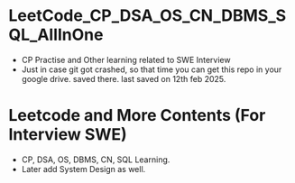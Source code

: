 # LeetCode_CP_DSA_OS_CN_DBMS_SQL_AllInOne
* CP Practise and Other learning related to SWE Interview
* Just in case git got crashed, so that time you can get this repo in your google drive. saved there. last saved on 12th feb 2025.

# Leetcode and More Contents (For Interview SWE)
* CP, DSA, OS, DBMS, CN, SQL Learning.
* Later add System Design as well.


